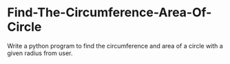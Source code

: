 # Find-The-Circumference-Area-Of-Circle
Write a python program to find the circumference and area of a circle with a given radius from user.
